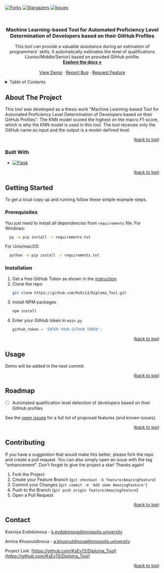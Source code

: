 <a name="readme-top"></a>


[![Forks][forks-shield]][forks-url]
[![Stargazers][stars-shield]][stars-url]
[![Issues][issues-shield]][issues-url]

<!-- PROJECT LOGO -->
<br />
<div align="center">

<h3 align="center">Machine Learning-based Tool for Automated Proficiency Level
Determination of Developers based on their GitHub Profiles</h3>

  <p align="center">
    This tool can provide a valuable assistance during an estimation of programmers' skills. 
    It automatically estimates the level of qualifications (Junior/Middle/Senior) based on provided GitHub profile.
    <br />
    <a href="https://github.com/KsEv13/Diploma_Tool"><strong>Explore the docs »</strong></a>
    <br />
    <br />
    <a href="https://github.com/KsEv13/Diploma_Tool">View Demo</a>
    ·
    <a href="https://github.com/KsEv13/Diploma_Tool/issues">Report Bug</a>
    ·
    <a href="https://github.com/KsEv13/Diploma_Tool/issues">Request Feature</a>
  </p>
</div>



<!-- TABLE OF CONTENTS -->
<details>
  <summary>Table of Contents</summary>
  <ol>
    <li>
      <a href="#about-the-project">About The Project</a>
      <ul>
        <li><a href="#built-with">Built With</a></li>
      </ul>
    </li>
    <li>
      <a href="#getting-started">Getting Started</a>
      <ul>
        <li><a href="#prerequisites">Prerequisites</a></li>
        <li><a href="#installation">Installation</a></li>
      </ul>
    </li>
    <li><a href="#usage">Usage</a></li>
    <li><a href="#roadmap">Roadmap</a></li>
    <li><a href="#contributing">Contributing</a></li>
    <li><a href="#contact">Contact</a></li>
  </ol>
</details>



<!-- ABOUT THE PROJECT -->
## About The Project

This tool was developed as a thesis work "Machine Learning-based Tool for Automated Proficiency Level Determination of Developers based on their GitHub Profiles". 
The KNN model scored the highest on the macro F1-score, which is why the KNN model is used in this tool. 
The tool receives only the GitHub name as input and the output is a model-defined level.

<p align="right">(<a href="#readme-top">back to top</a>)</p>



### Built With

* [![Flask][Flask.com]][Flask-url]

<p align="right">(<a href="#readme-top">back to top</a>)</p>



<!-- GETTING STARTED -->
## Getting Started

To get a local copy up and running follow these simple example steps.

### Prerequisites

You just need to install all dependencies from `requirements` file.
For Windows:
  ```sh
    py -m pip install -r requirements.txt
  ```

For Unix/macOS:
  ```sh
    python -m pip install -r requirements.txt
  ```

### Installation

1. Get a free GitHub Token as shown in the [instruction](https://docs.github.com/en/authentication/keeping-your-account-and-data-secure/managing-your-personal-access-tokens?ref=maddhruv)
2. Clone the repo
   ```sh
   git clone https://github.com/KsEv13/Diploma_Tool.git
   ```
3. Install NPM packages
   ```sh
   npm install
   ```
4. Enter your GitHub token in `main.py`
   ```py
   github_token = 'ENTER YOUR GITHUB TOKEN';
   ```

<p align="right">(<a href="#readme-top">back to top</a>)</p>



<!-- USAGE EXAMPLES -->
## Usage

Demo will be added in the next commit

<p align="right">(<a href="#readme-top">back to top</a>)</p>



<!-- ROADMAP -->
## Roadmap

- [ ] Automated qualification level detection of developers based on their GitHub profiles

See the [open issues](https://github.com/KsEv13/Diploma_Tool/issues) for a full list of proposed features (and known issues).

<p align="right">(<a href="#readme-top">back to top</a>)</p>


<!-- CONTRIBUTING -->
## Contributing

If you have a suggestion that would make this better, please fork the repo and create a pull request. You can also simply open an issue with the tag "enhancement".
Don't forget to give the project a star! Thanks again!

1. Fork the Project
2. Create your Feature Branch (`git checkout -b feature/AmazingFeature`)
3. Commit your Changes (`git commit -m 'Add some AmazingFeature'`)
4. Push to the Branch (`git push origin feature/AmazingFeature`)
5. Open a Pull Request

<p align="right">(<a href="#readme-top">back to top</a>)</p>


<!-- CONTACT -->
## Contact

Kseniya Evdokimova - k.evdokimova@innopolis.university

Amina Khusnutdinova - a.khusnutdinova@innopolis.university

Project Link: [https://github.com/KsEv13/Diploma_Tool](https://github.com/KsEv13/Diploma_Tool)

<p align="right">(<a href="#readme-top">back to top</a>)</p>



<!-- MARKDOWN LINKS & IMAGES -->
<!-- https://www.markdownguide.org/basic-syntax/#reference-style-links -->
[forks-shield]: https://img.shields.io/github/forks/KsEv13/Diploma_Tool.svg?style=for-the-badge
[forks-url]: https://github.com/KsEv13/Diploma_Tool/network/members
[stars-shield]: https://img.shields.io/github/stars/KsEv13/Diploma_Tool.svg?style=for-the-badge
[stars-url]: https://github.com/KsEv13/Diploma_Tool/stargazers
[issues-shield]: https://img.shields.io/github/issues/KsEv13/Diploma_Tool.svg?style=for-the-badge
[issues-url]: https://github.com/KsEv13/Diploma_Tool/issues
[product-screenshot]: images/screenshot.png

[Flask.com]: https://img.shields.io/badge/%20-Flask-red
[Flask-url]: https://flask.palletsprojects.com/en/latest/

